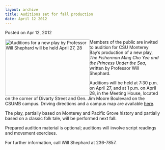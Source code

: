 ```yaml
---
layout: archive
title: Auditions set for fall production
date: April 12 2012
---
```





<span class="date">Posted on Apr 12, 2012    </span>
<p><img alt="Auditions for a new play by Professor Will Shephard will be held April 27, 28" src="http://news.csumb.edu/sites/default/files/65/attachments/news/images/play.jpeg" style="float:left; width:275px; height:183px">Members of the
public are invited to audition for CSU Monterey Bay&#x2019;s production of
a new play, <em>The Fisherman Ming Cho Yee and the Princess Under
the Sea</em>, written by Professor Will Shephard.</img></p>
<p>Auditions will be held at 7:30 p.m. on April 27, and at 1 p.m.
on April 28, in the Meeting House, located on the corner of Divarty
Street and Gen. Jim Moore Boulevard on the CSUMB campus. Driving
directions and a campus map are available <a href="http://csumb.edu/map" rel="nofollow">here</a>.</p>
<p>The play, partially based on Monterey and Pacific Grove history
and partially based on a classic folk tale, will be performed next
fall.</p>
<p>Prepared audition material is optional; auditions will involve
script readings and movement exercises.</p>
<p>For further information, call Will Shephard at 236-7857.<br>
<br>
&#xA0;</br></br></p>






